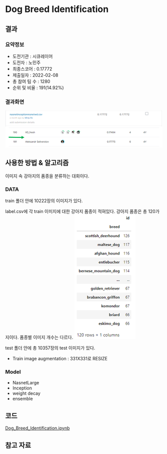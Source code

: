 # Dog Breed Identification

## 결과

### 요약정보

- 도전기관 : 시큐레이어
- 도전자 : 노민주
- 최종스코어 : 0.17772
- 제출일자 : 2022-02-08
- 총 참여 팀 수 : 1280
- 순위 및 비율 : 191(14.92%)

### 결과화면

![leaderboard](./img/leaderboard.png)

## 사용한 방법 & 알고리즘

이미지 속 강아지의 품종을 분류하는 대회이다.

### DATA

train 폴더 안에 10222장의 이미지가 있다.

label.csv에 각 train 이미지에 대한 강아지 품종이 적혀있다. 강아지 품종은 총 120가지이다. 품종별 이미지 개수는 다르다.
![train_example](./img/train_example.PNG)

test 폴더 안에 총 10357장의 test 이미지가 있다.

- Train image augmentation : 331X331로 RESIZE

### Model
- NasnetLarge
- Inception
- weight decay
- ensemble

## 코드
[Dog_Breed_Identification.ipynb](./Dog_Breed_Identification.ipynb)

## 참고 자료
